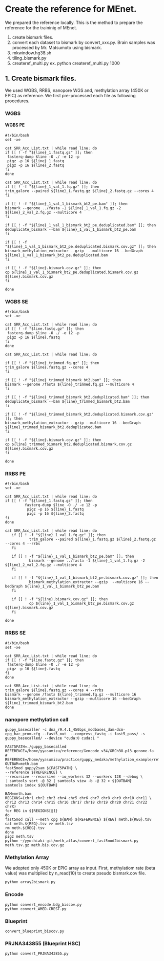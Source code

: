 # Create the reference for MEnet.

We prepared the reference locally. This is the method to prepare the reference for the traininig of MEnet.

1. create bismark files.
2. convert each dataset to bismark by convert_xxx.py. Brain samples was processed by Mr. Matsumoto using bismark.
3. mkwindow.hg38.sh
4. tiling_bismark.py
5. createref_multi.py ex. python createref_multi.py 1000

## 1. Create bismark files.

We used WGBS, RRBS, nanopore WGS and, methylation array (450K or EPIC) as reference. We first pre-processed each file as following procedures.

### WGBS

#### WGBS PE

```
#!/bin/bash
set -xe

cat SRR_Acc_List.txt | while read line; do
if [[ ! -f "${line}_1.fastq.gz" ]]; then
 fasterq-dump $line -O ./ -e 12 -p
 pigz -p 16 ${line}_1.fastq
 pigz -p 16 ${line}_2.fastq
fi
done

cat SRR_Acc_List.txt | while read line; do
if [[ ! -f "${line}_1_val_1.fq.gz" ]]; then
trim_galore --paired ${line}_1.fastq.gz ${line}_2.fastq.gz --cores 4
fi

if [[ ! -f "${line}_1_val_1_bismark_bt2_pe.bam" ]]; then
bismark --genome ../fasta -1 ${line}_1_val_1.fq.gz -2 ${line}_2_val_2.fq.gz --multicore 4
fi

if [[ ! -f "${line}_1_val_1_bismark_bt2_pe.deduplicated.bam" ]]; then
deduplicate_bismark --bam ${line}_1_val_1_bismark_bt2_pe.bam
fi

if [[ ! -f "${line}_1_val_1_bismark_bt2_pe.deduplicated.bismark.cov.gz" ]]; then
bismark_methylation_extractor --gzip  --multicore 16 --bedGraph ${line}_1_val_1_bismark_bt2_pe.deduplicated.bam
fi

if [[ ! -f "${line}.bismark.cov.gz" ]]; then
cp ${line}_1_val_1_bismark_bt2_pe.deduplicated.bismark.cov.gz ${line}.bismark.cov.gz
fi

done
```

### WGBS SE

```
#!/bin/bash
set -xe

cat SRR_Acc_List.txt | while read line; do
if [[ ! -f "$line.fastq.gz" ]]; then
 fasterq-dump $line -O ./ -e 12 -p
 pigz -p 16 ${line}.fastq
fi
done

cat SRR_Acc_List.txt | while read line; do

if [[ ! -f "${line}_trimmed.fq.gz" ]]; then
trim_galore ${line}.fastq.gz --cores 4
fi

if [[ ! -f "${line}_trimmed_bismark_bt2.bam" ]]; then
bismark --genome /fasta ${line}_trimmed.fq.gz --multicore 4
fi

if [[ ! -f "${line}_trimmed_bismark_bt2.deduplicated.bam" ]]; then
deduplicate_bismark --bam ${line}_trimmed_bismark_bt2.bam
fi

if [[ ! -f "${line}_trimmed_bismark_bt2.deduplicated.bismark.cov.gz" ]]; then
bismark_methylation_extractor --gzip --multicore 16 --bedGraph ${line}_trimmed_bismark_bt2.deduplicated.bam
fi

if [[ ! -f "${line}.bismark.cov.gz" ]]; then
cp ${line}_trimmed_bismark_bt2.deduplicated.bismark.cov.gz ${line}.bismark.cov.gz
fi

done
```

### RRBS PE

```
#!/bin/bash
set -xe

cat SRR_Acc_List.txt | while read line; do
if [[ ! -f "${line}_1.fastq.gz" ]]; then
         fasterq-dump $line -O ./ -e 12 -p
          pigz -p 16 ${line}_1.fastq
          pigz -p 16 ${line}_2.fastq
fi
done

cat SRR_Acc_List.txt | while read line; do
   if [[ ! -f "${line}_1_val_1.fq.gz" ]]; then
           trim_galore --paired ${line}_1.fastq.gz ${line}_2.fastq.gz --cores 4 --rrbs
   fi

   if [[ ! -f "${line}_1_val_1_bismark_bt2_pe.bam" ]]; then
           bismark --genome ../fasta -1 ${line}_1_val_1.fq.gz -2 ${line}_2_val_2.fq.gz --multicore 4
   fi

   if [[ ! -f "${line}_1_val_1_bismark_bt2_pe.bismark.cov.gz" ]]; then
           bismark_methylation_extractor --gzip  --multicore 16 --bedGraph ${line}_1_val_1_bismark_bt2_pe.bam
   fi

   if [[ ! -f "${line}.bismark.cov.gz" ]]; then
           cp ${line}_1_val_1_bismark_bt2_pe.bismark.cov.gz ${line}.bismark.cov.gz
   fi

done
```

### RRBS SE

```
#!/bin/bash
set -xe

cat SRR_Acc_List.txt | while read line; do
if [[ ! -f "$line.fastq.gz" ]]; then
 fasterq-dump $line -O ./ -e 12 -p
 pigz -p 16 ${line}.fastq
fi
done

cat SRR_Acc_List.txt | while read line; do
trim_galore ${line}.fastq.gz --cores 4 --rrbs
bismark --genome /fasta ${line}_trimmed.fq.gz --multicore 16
bismark_methylation_extractor --gzip --multicore 16 --bedGraph ${line}_trimmed_bismark_bt2.bam
done
```

### nanopore methylation call

```
guppy_basecaller -c dna_r9.4.1_450bps_modbases_dam-dcm-cpg_hac_prom.cfg --fast5_out  --compress_fastq -i fast5_pass/ -s guppy_basecalled/ --device "cuda:0 cuda:1 "

FAST5PATH=./guppy_basecalled
REFERENCE=/home/yyasumizu/reference/Gencode_v34/GRCh38.p13.genome.fa
# REFERENCE=/home/yyasumizu/practice/guppy_medaka/methylation_example/reference.fasta
OUTBAM=meth.bam
fast5mod guppy2sam ${FAST5PATH} \
--reference ${REFERENCE} \
--recursive --recursive --io_workers 32 --workers 128 --debug \
| samtools sort -@ 32 | samtools view -b -@ 32 > ${OUTBAM}
samtools index ${OUTBAM}

BAM=meth.bam
REGIONS=(chr1 chr2 chr3 chr4 chr5 chr6 chr7 chr8 chr9 chr10 chr11 \
chr12 chr13 chr14 chr15 chr16 chr17 chr18 chr19 chr20 chr21 chr22 chrX)
for REG in ${REGIONS[@]}
do
fast5mod call --meth cpg ${BAM} ${REFERENCE} ${REG} meth.${REG}.tsv
cat meth.${REG}.tsv >> meth.tsv
rm meth.${REG}.tsv
done
pigz meth.tsv
python ~/yyoshiaki-git/meth_atlas/convert_fast5mod2bismark.py meth.tsv.gz meth.bis.cov.gz
```

### Methylation Array

We adopted only 450K or EPIC array as input. First, methylatiom rate (beta value) was multiplied by n_read(10) to create pseudo bismark.cov file.

```
python array2bismark.py
```

### Encode

```
python convert_encode.bdg_biscov.py
python convert_AMED-CREST.py
```

### Blueprint

```
convert_blueprint_biscov.py
```

### PRJNA343855 (Blueprint HSC)

```
python convert_PRJNA343855.py
````


